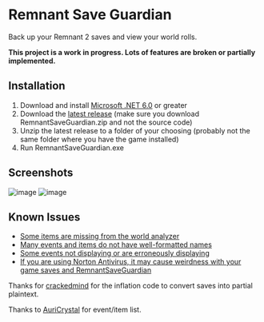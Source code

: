 # Remnant Save Guardian
Back up your Remnant 2 saves and view your world rolls.

**This project is a work in progress. Lots of features are broken or partially implemented.**

## Installation
1. Download and install [Microsoft .NET 6.0](https://dotnet.microsoft.com/en-us/download) or greater
2. Download the [latest release](https://github.com/Razzmatazzz/RemnantSaveGuardian/releases/latest) (make sure you download RemnantSaveGuardian.zip and not the source code)
3. Unzip the latest release to a folder of your choosing (probably not the same folder where you have the game installed)
4. Run RemnantSaveGuardian.exe

## Screenshots
![image](https://github.com/Razzmatazzz/RemnantSaveGuardian/assets/35779878/cc428b0b-7573-4128-a2ae-02ef25ebda36)
![image](https://github.com/Razzmatazzz/RemnantSaveGuardian/assets/35779878/48fc0eae-fc87-47be-bea3-89af08f102a6)

## Known Issues
- [Some items are missing from the world analyzer](https://github.com/Razzmatazzz/RemnantSaveGuardian/issues/43)
- [Many events and items do not have well-formatted names](https://github.com/Razzmatazzz/RemnantSaveGuardian/issues/45)
- [Some events not displaying or are erroneously displaying](https://github.com/Razzmatazzz/RemnantSaveGuardian/issues/44)
- [If you are using Norton Antivirus, it may cause weirdness with your game saves and RemnantSaveGuardian](https://github.com/Razzmatazzz/RemnantSaveGuardian/issues/70)

Thanks for [crackedmind](https://github.com/crackedmind) for the inflation code to convert saves into partial plaintext. 

Thanks to [AuriCrystal](https://github.com/Auricrystal) for event/item list.
